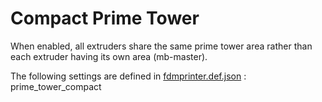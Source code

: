 # Compact Prime Tower

When enabled, all extruders share the same prime tower area rather than each extruder having its own area (mb-master).

The following settings are defined in [fdmprinter.def.json](https://github.com/smartavionics/Cura/blob/mb-master/resources/definitions/fdmprinter.def.json) : prime_tower_compact


